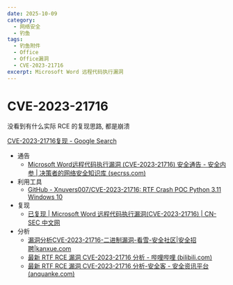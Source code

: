 ```yaml
---
date: 2025-10-09
category:
  - 网络安全
  - 钓鱼
tags:
  - 钓鱼附件
  - Office
  - Office漏洞
  - CVE-2023-21716
excerpt: Microsoft Word 远程代码执行漏洞
---
```


# CVE-2023-21716

没看到有什么实际 RCE 的复现思路, 都是崩溃

[CVE-2023-21716复现 - Google Search](https://www.google.com/search?q=+CVE-2023-21716复现&sca_esv=b0587616288d9197&sxsrf=ADLYWILHpwP_oDl8nvyz02ZYok2pQ7miMQ%3A1719560508814&source=hp&ei=PGl-ZoKCMMKO2roPnvuN-AE&iflsig=AL9hbdgAAAAAZn53TNWQKDWC730fyL9YmPDHWOhhRGWd&ved=0ahUKEwiCkK-K5v2GAxVCh1YBHZ59Ax8Q4dUDCBY&uact=5&oq=+CVE-2023-21716复现&gs_lp=Egdnd3Mtd2l6IhUgQ1ZFLTIwMjMtMjE3MTblpI3njrAyCBAAGIAEGKIESIENUJoBWLELcAF4AJABAJgB9QGgAagJqgEFMC43LjG4AQPIAQD4AQL4AQGYAgOgAvACqAIKwgIHECMYJxjqAsICCBAAGKIEGIkFmAMOkgcFMS4xLjGgB6sM&sclient=gws-wiz#ip=1)

- 通告
  - [Microsoft Word远程代码执行漏洞 (CVE-2023-21716) 安全通告 - 安全内参 | 决策者的网络安全知识库 (secrss.com)](https://www.secrss.com/articles/52541)
- 利用工具
  - [GitHub - Xnuvers007/CVE-2023-21716: RTF Crash POC Python 3.11 Windows 10](https://github.com/Xnuvers007/CVE-2023-21716)
- 复现
  - [已复现 | Microsoft Word 远程代码执行漏洞(CVE-2023-21716) | CN-SEC 中文网](https://cn-sec.com/archives/1594172.html)
- 分析
  - [漏洞分析CVE-2023-21716-二进制漏洞-看雪-安全社区|安全招聘|kanxue.com](https://bbs.kanxue.com/thread-276473.htm)
  - [最新 RTF RCE 漏洞 CVE-2023-21716 分析 - 哔哩哔哩 (bilibili.com)](https://www.bilibili.com/read/cv22383742/)
  - [最新 RTF RCE 漏洞 CVE-2023-21716 分析-安全客 - 安全资讯平台 (anquanke.com)](https://www.anquanke.com/post/id/287370)

